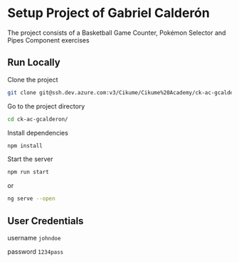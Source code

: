 # Setup Project of Gabriel Calderón

The project consists of a Basketball Game Counter, Pokémon Selector and Pipes Component exercises

## Run Locally

Clone the project

```bash
git clone git@ssh.dev.azure.com:v3/Cikume/Cikume%20Academy/ck-ac-gcalderon
```

Go to the project directory

```bash
cd ck-ac-gcalderon/
```

Install dependencies

```bash
npm install
```

Start the server

```bash
npm run start
```

or

```bash
ng serve --open
```

## User Credentials

username
`johndoe`

password
`1234pass`
